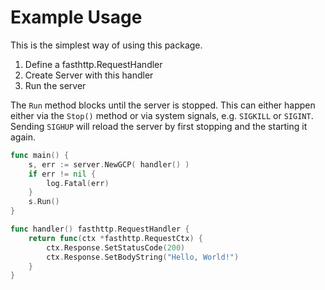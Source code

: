 # Example Usage


This is the simplest way of using this package.
1. Define a fasthttp.RequestHandler
2. Create Server with this handler
3. Run the server

The `Run` method blocks until the server is stopped. This can either happen either via the `Stop()` method or via system signals, e.g. `SIGKILL` or `SIGINT`.  
Sending `SIGHUP` will reload the server by first stopping and the starting it again.


```go
func main() {
    s, err := server.NewGCP( handler() )
	if err != nil {
        log.Fatal(err)
	}
	s.Run()
}

func handler() fasthttp.RequestHandler {
    return func(ctx *fasthttp.RequestCtx) {
        ctx.Response.SetStatusCode(200)
	    ctx.Response.SetBodyString("Hello, World!")
    }
}
```